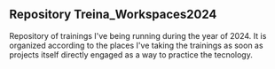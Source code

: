 ## Repository Treina_Workspaces2024

Repository of trainings I've being running during the year of 2024. It is organized according to the places I've taking the trainings as soon as projects itself directly engaged
as a way to practice the tecnology.
